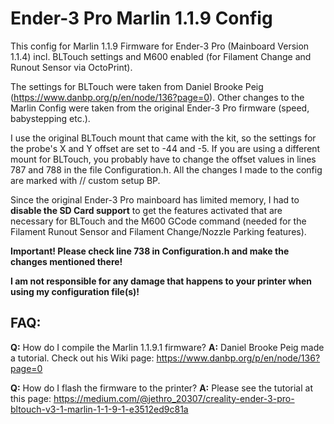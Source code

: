 # Ender-3 Pro Marlin 1.1.9 Config
This config for Marlin 1.1.9 Firmware for Ender-3 Pro (Mainboard Version 1.1.4) incl. BLTouch settings and M600 enabled (for Filament Change and Runout Sensor via OctoPrint).

The settings for BLTouch were taken from Daniel Brooke Peig (https://www.danbp.org/p/en/node/136?page=0). Other changes to the Marlin Config were taken from the original Ender-3 Pro firmware (speed, babystepping etc.). 

I use the original BLTouch mount that came with the kit, so the settings for the probe's X and Y offset are set to -44 and -5. If you are using a different mount for BLTouch, you probably have to change the offset values in lines 787 and 788 in the file Configuration.h. All the changes I made to the config are marked with // custom setup BP.

Since the original Ender-3 Pro mainboard has limited memory, I had to **disable the SD Card support** to get the features activated that are necessary for BLTouch and the M600 GCode command (needed for the Filament Runout Sensor and Filament Change/Nozzle Parking features).

**Important! Please check line 738 in Configuration.h and make the changes mentioned there!**

**I am not responsible for any damage that happens to your printer when using my configuration file(s)!**

## FAQ:
**Q:**
How do I compile the Marlin 1.1.9.1 firmware?
**A:**
Daniel Brooke Peig made a tutorial. Check out his Wiki page: https://www.danbp.org/p/en/node/136?page=0

**Q:**
How do I flash the firmware to the printer?
**A:**
Please see the tutorial at this page: https://medium.com/@jethro_20307/creality-ender-3-pro-bltouch-v3-1-marlin-1-1-9-1-e3512ed9c81a

